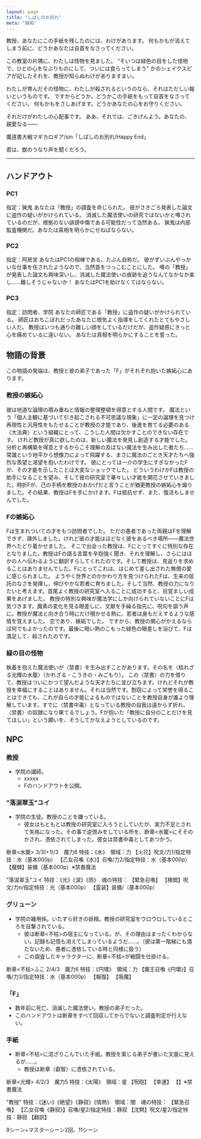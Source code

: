 ```yaml
---
layout: page
title: "しばしのお別れ"
meta: "嫉妬"
---
```


教授、あなたにこの手紙を残したのには、わけがあります。
何もかもが消えてしまう前に、どうかあなたは自首をなさってください。

この教室の片隅に、わたしは怪物を見ました。
“そいつは緑色の目をした怪物で、ひとの心をなぶりものにして、ついには食らってしまう”
かのシェイクスピアが記したそれを、教授が知らぬわけがありますまい。

わたしが育んだその怪物に、わたしが殺されるというのなら、それはただしい報いというものです。
ですからどうか。どうかこの手紙をもって自首をなさってください。
何もかもをさしあげます。どうかあなたの心をお守りください。

それだけがわたしの心配事です。
ああ、それでは、ごきげんよう。あなたの、親愛なる――

魔道書大戦マギカロギア/sin「しばしのお別れ/Happy End」

君は、獣のうなり声を聞くだろう。

----

## ハンドアウト
### PC1
指定：猟鬼
あなたは「教授」の調査を命じられた。
彼がさきごろ発表した論文に盗作の疑いがかけられている。
消滅した魔法使いの研究ではないかと噂されているのだが、根拠のない誹謗中傷である可能性だって当然ある。
猟鬼は内部監査機関だ。あなたは真相を明らかにせねばならない。

### PC2
指定：阿房宮
あなたはPC1の相棒である。たぶん自称だ。
彼がずいぶんやっかいな仕事を任されたようなので、当然首をつっこむことにした。
噂の「教授」が発表した論文も興味深いし、消滅した魔法使いの痕跡を追うなんてなかなか楽し……難しそうじゃないか！
あなたはPC1を助けなくてはならない。

### PC3
指定：訪問者、学院
あなたの師匠である「教授」に盗作の疑いがかけられている。
師匠はおちこぼれだったあなたに根気よく指導をしてくれたとてもやさしい人だ。
教授はいつも通りの難しい顔をしているだけだが、盗作疑惑にきっと心を痛めているに違いない。
あなたは真相を明らかにすることを誓った。

## 物語の背景
この物語の発端は、教授と彼の弟子であった「F」がそれぞれ抱いた嫉妬心にあります。

### 教授の嫉妬心
彼は地道な論理の積み重ねと情報の整理整頓を得意とする人間です。
魔法という「個人主観に基づいて引き起こされる不可思議な現象」に一定の論理を見つけ再現性と汎用性をもたせることが教授の才能であり、後進を育てる必要のある〈大法典〉という組織にとって、こうした人間は欠かすことのできない存在です。
けれど教授が真に欲したのは、新しい魔法を発見し創造する才能でした。分析と再構築を得意とするからこそ理解の及ばない魔法を生み出した者たち……常識という地平から想像力によって飛躍する、まさに魔法のごとき天才たちへ強烈な羨望と渇望を抱いたわけです。
彼にとっては一介の学生にすぎなかったFが、その才能を示したことは大変なショックでした。
どういうわけかFは教授の助手になることを望み、そして彼の研究室で華々しい才能を開花させていきました。時折Fが、己の手柄を教授のおかげだと言うことが猶更教授の嫉妬心を煽りました。その結果、教授はFを手にかけます。Fは抵抗せず、また、復活もしませんでした。

### Fの嫉妬心
Fは生まれついての才をもつ訪問者でした。
ただの愚者であった両親はFを理解できず、疎外しました。けれど彼の才能はほどなく彼をあるべき場所――魔法世界へたどり着かせました。
そこで出会った教授は、Fにとってすぐに特別な存在となりました。教授はFの語る言葉を辛抱強く聞き、それを理解し、さらにはほかの人へ伝わるように翻訳すらしてくれたのです。そして教授は、見返りを求めることはありませんでした。Fにとってこれは、はじめて差し出された無償の愛に感じられました。
ようやく世界とのかかわり方を見つけられたFは、生来の屈託のなさを発揮し、伸びやかな若者に育ちました。そして当然、教授の力になりたいと考えます。首尾よく教授の研究室へ入ることに成功すると、目覚ましい成果をあげました。
教授の特別な興味が魔法学にしか向けられていないことにFは気づきます。魔素の変化を見る眼差しに、文献を手繰る指先に、呪句を謳う声に。教授が魔法と向き合う時にだけ覗かせる熱に、若者は身もだえするような感情を覚えました。
恋であり、嫉妬でした。
ですから、教授の関心がかえるならば何でもよかったのです。最後に暗い熱のこもった緑色の眼差しを浴びて、Fは満足して、殺されたのです。

### 緑の目の怪物
執着を抱えた魔法使いが〈禁書〉を生み出すことがあります。その名を〈枯れざる光輝の水籠〉（かれざる・こうきの・みごもり）。
この〈禁書〉の力を借りて、教授はついにかつて望んだような天才たちに並び立ちます。けれどそれが教授を幸福にすることはありません。それは当然です。剽窃によって栄誉を得ることはできても、これが自らの才能によるものではないことを教授自身が誰より理解しています。すでに〈禁書中毒〉となっている教授の自我は遠からず折れ、〈禁書〉の奴隷になり果てるでしょう。Fが抱いた「教授に自分のことだけを見てほしい」という願いを、そうしてかなえようとしているのです。

## NPC

### 教授
- 学院の講師。
	- xxxxx
	- Fのハンドアウトを公開。

### "落涙翠玉"ユイ
- 学院の生徒。教授のことを嫌っている。
	-	彼女はもともとは教授の研究室に入ろうとしていたが、実力不足とされて失格になった。その事で逆恨みをしている所を、断章<水籠>にそそのかされ、憑依されてしまった。彼女は禁書中毒としてあつかう。

断章<水籠>
3/3(+1)/3　魔力6
特技：《水》　領域：力
【火花】呪文/力1/指定特技：水（基本000p）
【乙女召喚《水》】召喚/力2/指定特技：水（基本000p）
【魔棘】装備（基本000p）※禁書魔法

"落涙翠玉"ユイ
特技：《光》《涙》《雨》　魂の特技：
【緊急召喚】
【検閲】呪文/力n/指定特技：光（基本000p）
【霊装】装備/（基本000p）

### グリューン
- 学院の雑用係。いたずら好きの妖精。教授の研究室をウロウロしているところを目撃されている。
	-	彼は断章<不枯>の宿主になっている。が、その理由はまったくわからない。記録も記憶も消えてしまっているようだ……。（彼は第一階梯にも満たないため、愚者に憑依している時と同様に扱う）
	- この調査したキャラクターに、断章<不枯>が戦闘を仕掛ける。

断章<不枯>ふこ
2/4/3　魔力6
特技：《円環》　領域：力
【魔王召喚《円環》】召喚/力3/指定特技：水（基本000p）
【報復】
【吸魔】

### 「F」
- 数年前に死亡、消滅した魔法使い。教授の弟子だった。
- このハンドアウトは断章をすべて回収してからでないと調査判定が行えない。

### 手紙
- 断章<不枯>に混ざりこんでいた手紙。教授を案じる弟子が書いた文面に見えるが……。
	- 教授は断章〈叡智〉に憑依されている。

断章<光輝>
4/2/3　魔力5
特技：《太陽》　領域：星
【呪砲】
【幸運】
【】※禁書魔法

"教授"
特技：《迷い》《絶望》《静寂》《情熱》　領域：闇　魂の特技：
【緊急召喚】
【乙女召喚《静寂》】召喚/星2/指定特技：静寂
【沈黙】呪文/星2/指定特技：静寂
【翻訳】

9シーン+マスターシーン2回、11シーン

